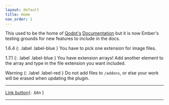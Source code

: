 ```yaml
---
layout: default
title: Home
nav_order: 1
---
```


This used to be the home of [Qodot's](https://github.com/qodotplugin) [Documentation](https://qodotplugin.github.io/) but it is now Ember's testing grounds for new features to include in the docs.

1.6.4
{: .label .label-blue }
You have to pick one extension for image files.

1.7.1
{: .label .label-blue }
You have extension arrays! Add another element to the array and type in the file extension you want included.

Warning
{: .label .label-red }
Do not add files to `/addons`, or else your work will be erased when updating the plugin.

---

[Link button](http://example.com/){: .btn }

---

